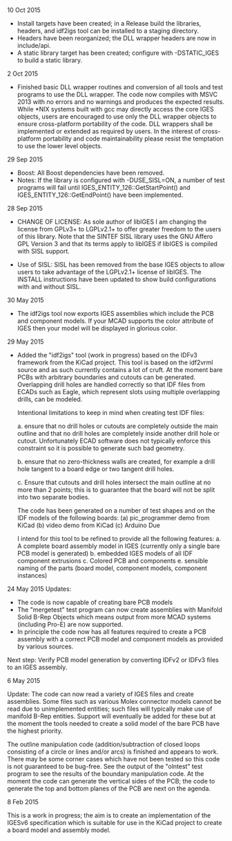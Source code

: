 10 Oct 2015
  + Install targets have been created; in a Release build the libraries,
    headers, and idf2igs tool can be installed to a staging directory.
  + Headers have been reorganized; the DLL wrapper headers are now in
    include/api.
  + A static library target has been created; configure with
    -DSTATIC_IGES to build a static library.

2 Oct 2015
  + Finished basic DLL wrapper routines and conversion of all tools
    and test programs to use the DLL wrapper. The code now compiles
    with MSVC 2013 with no errors and no warnings and produces the
    expected results. While *NIX systems built with gcc may directly
    access the core IGES objects, users are encouraged to use only
    the DLL wrapper objects to ensure cross-platform portability of
    the code. DLL wrappers shall be implemented or extended as
    required by users. In the interest of cross-platform portability
    and code maintainability please resist the temptation to use the
    lower level objects.

29 Sep 2015
  + Boost:
    All Boost dependencies have been removed.
  + Notes:
    If the library is configured with -DUSE_SISL=ON, a number
    of test programs will fail until IGES_ENTITY_126::GetStartPoint()
    and IGES_ENTITY_126::GetEndPoint() have been implemented.

28 Sep 2015
  + CHANGE OF LICENSE:
    As sole author of libIGES I am changing the license from
    GPLv3+ to LGPLv2.1+ to offer greater freedom to the users
    of this library.  Note that the SINTEF SISL library uses
    the GNU Affero GPL Version 3 and that its terms apply to
    libIGES if libIGES is compiled with SISL support.
    
  + Use of SISL:
    SISL has been removed from the base IGES objects to allow
    users to take advantage of the LGPLv2.1+ license of libIGES.
    The INSTALL instructions have been updated to show build
    configurations with and without SISL.
    
30 May 2015
  + The idf2igs tool now exports IGES assemblies which
    include the PCB and component models. If your MCAD
    supports the color attribute of IGES then your
    model will be displayed in glorious color.

29 May 2015
  + Added the "idf2igs" tool (work in progress) based on
    the IDFv3 framework from the KiCad project.
    This tool is based on the idf2vrml source and as
    such currently contains a lot of cruft. At the moment
    bare PCBs with arbitrary boundaries and cutouts can be
    generated. Overlapping drill holes are handled correctly
    so that IDF files from ECADs such as Eagle, which
    represent slots using multiple overlapping drills,
    can be modeled.

    Intentional limitations to keep in mind when creating
    test IDF files:

    a. ensure that no drill holes or cutouts are completely
    outside the main outline and that no drill holes are
    completely inside another drill hole or cutout.
    Unfortunately ECAD software does not typically enforce
    this constraint so it is possible to generate such
    bad geometry.

    b. ensure that no zero-thickness walls are created,
    for example a drill hole tangent to a board edge or
    two tangent drill holes.

    c. Ensure that cutouts and drill holes intersect the
    main outline at no more than 2 points; this is to
    guarantee that the board will not be split into two
    separate bodies.

    The code has been generated on a number of test shapes
    and on the IDF models of the following boards:
    (a) pic_programmer demo from KiCad
    (b) video demo from KiCad
    (c) Arduino Due

    I intend for this tool to be refined to provide all
    the following features:
    a. A complete board assembly model in IGES
       (currently only a single bare PCB model is generated)
    b. embedded IGES models of all IDF component extrusions
    c. Colored PCB and components
    e. sensible naming of the parts (board model, component
       models, component instances)

24 May 2015
Updates:
  + The code is now capable of creating bare PCB models
  + The "mergetest" test program can now create assemblies
    with Manifold Solid B-Rep Objects which means output
    from more MCAD systems (including Pro-E) are now
    supported.
  + In principle the code now has all features required
    to create a PCB assembly with a correct PCB model
    and component models as provided by various sources.

  Next step: Verify PCB model generation by converting
  IDFv2 or IDFv3 files to an IGES assembly.

6 May 2015

Update: The code can now read a variety of IGES files and create
assemblies. Some files such as various Molex connector models
cannot be read due to unimplemented entities; such files will
typically make use of manifold B-Rep entities. Support will
eventually be added for these but at the moment the tools needed
to create a solid model of the bare PCB have the highest priority.

The outline manipulation code (addition/subtraction of closed
loops consisting of a circle or lines and/or arcs) is finished
and appears to work. There may be some corner cases which have
not been tested so this code is not guaranteed to be bug-free.
See the output of the "olntest" test program to see the results
of the boundary manipulation code. At the moment the code can
generate the vertical sides of the PCB; the code to generate
the top and bottom planes of the PCB are next on the agenda.

8 Feb 2015

This is a work in progress; the aim is to create an implementation
of the IGESv6 specification which is suitable for use in the KiCad
project to create a board model and assembly model.

